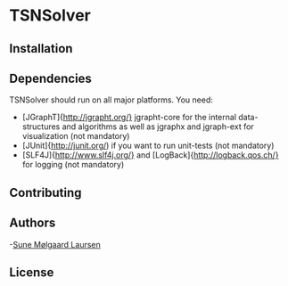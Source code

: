 TSNSolver
=========

Installation
------------

Dependencies
------------
TSNSolver should run on all major platforms. You need:

* [JGraphT]{http://jgrapht.org/} jgrapht-core for the internal data-structures and algorithms as well as jgraphx and jgraph-ext for visualization (not mandatory)
* [JUnit]{http://junit.org/) if you want to run unit-tests (not mandatory)
* [SLF4J]{http://www.slf4j.org/} and [LogBack]{http://logback.qos.ch/} for logging (not mandatory)


Contributing
------------

Authors
----
-[Sune Mølgaard Laursen](http://smlaursen.github.io/)

License
----

